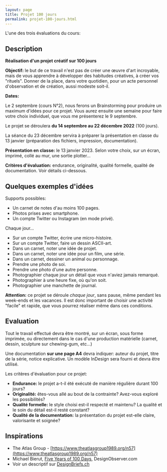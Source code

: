 ```yaml
---
layout: page
title: Projet 100 jours
permalink: projet-100-jours.html
---
```


L'une des trois évaluations du cours:

## Description

**Réalisation d'un projet créatif sur 100 jours**  

**Objectif:** le but de ce travail n'est pas de créer une œuvre d'art incroyable, mais de vous apprendre à développer des habitudes créatives, à créer vos "rituels". Donner de la place, dans votre quotidien, pour un acte personnel d'observation et de création, aussi modeste soit-il.

**Dates:**

Le 2 septembre (cours N°2), nous ferons un Brainstorming pour produire un maximum d'idées pour ce projet. Vous aurez ensuite une semaine pour faire votre choix individuel, que vous me présenterez le 9 septembre.

Le projet se déroulera **du 14 septembre au 22 décembre 2022** (100 jours).

La séance du 23 décembre servira à préparer la présentation en classe du 13 janvier (préparation des fichiers, impression, documentation).

**Présentation en classe:** le 13 janvier 2023. Selon votre choix, sur un écran, imprimé, collé au mur, une sortie plotter...

**Critères d'évaluation:** endurance, originalité, qualité formelle, qualité de documentation. Voir détails ci-dessous.

## Quelques exemples d'idées 

Supports possibles:

- Un carnet de notes d'au moins 100 pages.
- Photos prises avec smartphone.
- Un compte Twitter ou Instagram (en mode privé).

Chaque jour...

- Sur un compte Twitter, écrire une micro-histoire.
- Sur un compte Twitter, faire un dessin ASCII-art.
- Dans un carnet, noter une idée de projet.
- Dans un carnet, noter une idée pour un film, une série.
- Dans un carnet, dessiner un animal ou personnage.
- Prendre une photo de soi.
- Prendre une photo d'une autre personne.
- Photographier chaque jour un détail que vous n'aviez jamais remarqué.
- Photographier à une heure fixe, où qu'on soit.
- Photographier une manchette de journal.

**Attention:** ce projet se déroule *chaque jour*, sans pause, même pendant les week-ends et les vacances. Il est donc important de choisir une activité "facile" et rapide, que vous pourrez réaliser même dans ces conditions.

## Evaluation

Tout le travail effectué devra être montré, sur un écran, sous forme imprimée, ou directement dans le cas d'une production matérielle (carnet, dessin, sculpture sur chewing-gum, etc...)

Une documentation **sur une page A4** devra indiquer: auteur du projet, titre de la série, notice explicative. Un modèle InDesign sera fourni et devra être utilisé.

Les critères d'évaluation pour ce projet:

- **Endurance:** le projet a-t-il été exécuté de manière régulière durant 100 jours?
- **Originalité:** êtes-vous allé au bout de la contrainte? Avez-vous exploré les possibilités?
- **Qualité formelle:** le style choisi est-il respecté et maintenu? La qualité et le soin du détail est-il resté constant?
- **Qualité de la documentation:** la présentation du projet est-elle claire, valorisante et soignée?

## Inspirations

- The Atlas Group - [https://www.theatlasgroup1989.org/n57](https://www.theatlasgroup1989.org/n57)
- Michael Bierut, [Five Years of 100 Days](https://designobserver.com/feature/five-years-of-100-days/24678), DesignObserver.com
- Voir un descriptif sur [DesignBriefs.ch](https://designbriefs.ch/100-day-project/)
